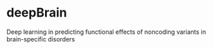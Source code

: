 # deepBrain
Deep learning in predicting functional effects of noncoding variants in brain-specific disorders




